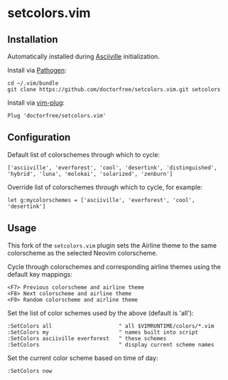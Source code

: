 # setcolors.vim

## Installation

Automatically installed during
[Asciiville](https://github.com/doctorfree/Asciiville)
initialization.

Install via [Pathogen](https://github.com/tpope/vim-pathogen):

    cd ~/.vim/bundle
    git clone https://github.com/doctorfree/setcolors.vim.git setcolors

Install via [vim-plug](https://github.com/junegunn/vim-plug):

    Plug 'doctorfree/setcolors.vim'

## Configuration

Default list of colorschemes through which to cycle:

    ['asciiville', 'everforest', 'cool', 'desertink', 'distinguished', 'hybrid', 'luna', 'molokai', 'solarized', 'zenburn']

Override list of colorschemes through which to cycle, for example:

    let g:mycolorschemes = ['asciiville', 'everforest', 'cool', 'desertink']

## Usage

This fork of the `setcolors.vim` plugin sets the Airline theme to the same
colorscheme as the selected Neovim colorscheme.

Cycle through colorschemes and corresponding airline themes using the default
key mappings:

    <F7> Previous colorscheme and airline theme
    <F8> Next colorscheme and airline theme
    <F9> Random colorscheme and airline theme

Set the list of color schemes used by the above (default is 'all'):

```vim
:SetColors all                     " all $VIMRUNTIME/colors/*.vim
:SetColors my                      " names built into script
:SetColors asciiville everforest   " these schemes
:SetColors                         " display current scheme names
```

Set the current color scheme based on time of day:

```vim
:SetColors now
```
